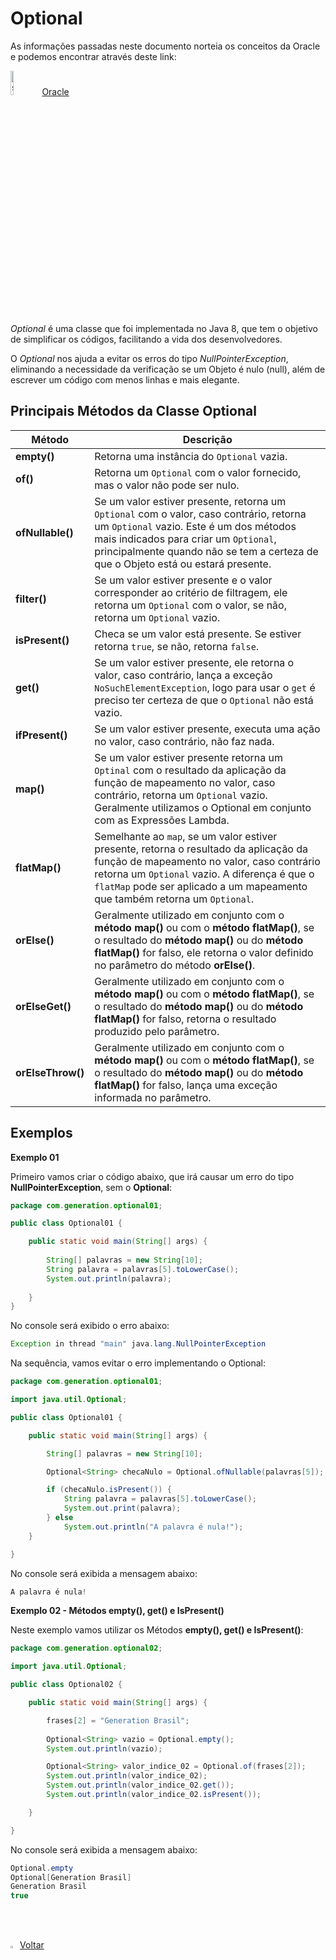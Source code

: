 <h1>Optional</h1>

As informações passadas neste documento norteia os conceitos da Oracle e podemos encontrar através deste link:

<div align="left"><a href="https://docs.oracle.com/javase/8/docs/api/"><img src="https://i.imgur.com/DYnNz6q.png" title="source: imgur.com" width="10%"/>Oracle</a></div>

*Optional* é uma classe que foi implementada no Java 8, que tem o objetivo de  simplificar os códigos, facilitando a vida dos desenvolvedores.

O *Optional* nos ajuda a evitar os erros do tipo *NullPointerException*, eliminando a necessidade da verificação se um Objeto é nulo (null), além de escrever um código com menos linhas e mais elegante.

<h2>Principais Métodos  da Classe Optional</h2>

| Método            | Descrição                                                    |
| ----------------- | ------------------------------------------------------------ |
| **empty()**       | Retorna uma instância do `Optional` vazia.                   |
| **of()**          | Retorna um `Optional` com o valor fornecido, mas o valor não pode ser nulo. |
| **ofNullable()**  | Se um valor estiver presente, retorna um `Optional` com o valor, caso contrário, retorna um `Optional` vazio. Este é um dos métodos mais indicados para criar um `Optional`, principalmente quando não se tem a certeza de que o Objeto está ou estará presente. |
| **filter()**      | Se um valor estiver presente e o valor corresponder ao critério de filtragem, ele retorna um `Optional` com o valor, se não, retorna um `Optional` vazio. |
| **isPresent()**   | Checa se um valor está presente. Se estiver retorna `true`, se não, retorna `false`. |
| **get()**         | Se um valor estiver presente, ele retorna o valor, caso contrário, lança a exceção `NoSuchElementException`, logo para usar o `get` é preciso ter certeza de que o `Optional` não está vazio. |
| **ifPresent()**   | Se um valor estiver presente, executa uma ação no valor, caso contrário, não faz nada. |
| **map()**         | Se um valor estiver presente retorna um `Optinal` com o resultado da aplicação da função de mapeamento no valor, caso contrário, retorna um `Optional` vazio. Geralmente utilizamos o Optional em conjunto com as Expressões Lambda. |
| **flatMap()**     | Semelhante ao `map`, se um valor estiver presente, retorna o resultado da aplicação da função de mapeamento no valor, caso contrário retorna um `Optional` vazio. A diferença é que o `flatMap` pode ser aplicado a um mapeamento que também retorna um `Optional`. |
| **orElse()**      | Geralmente utilizado em conjunto com o **método map()** ou com o **método flatMap()**, se o resultado do **método map()** ou do **método flatMap()** for falso, ele retorna o valor definido no parâmetro do método **orElse()**. |
| **orElseGet()**   | Geralmente utilizado em conjunto com o **método map()** ou com o **método flatMap()**, se o resultado do **método map()** ou do **método flatMap()** for falso, retorna o resultado produzido pelo parâmetro. |
| **orElseThrow()** | Geralmente utilizado em conjunto com o **método map()** ou com o **método flatMap()**, se o resultado do **método map()** ou do **método flatMap()** for falso, lança uma exceção informada no parâmetro. |

<h2>Exemplos</h2>

**Exemplo 01**

Primeiro vamos criar o código abaixo, que irá causar um erro do tipo **NullPointerException**, sem o **Optional**:

```java
package com.generation.optional01;

public class Optional01 {

	public static void main(String[] args) {
        
		String[] palavras = new String[10];
		String palavra = palavras[5].toLowerCase();
		System.out.println(palavra);
        
	}
}
```

No console será exibido o erro abaixo:

```java
Exception in thread "main" java.lang.NullPointerException
```

Na sequência, vamos evitar o erro implementando o Optional:

```java
package com.generation.optional01;

import java.util.Optional;

public class Optional01 {

	public static void main(String[] args) {

		String[] palavras = new String[10];

		Optional<String> checaNulo = Optional.ofNullable(palavras[5]);

		if (checaNulo.isPresent()) {
			String palavra = palavras[5].toLowerCase();
			System.out.print(palavra);
		} else
			System.out.println("A palavra é nula!");
	}

}
```

No console será exibida a mensagem abaixo:

```java
A palavra é nula!
```



**Exemplo 02 - Métodos empty(), get() e IsPresent()** 

Neste exemplo vamos utilizar os Métodos **empty(), get() e IsPresent()**:

```java
package com.generation.optional02;

import java.util.Optional;

public class Optional02 {

	public static void main(String[] args) {

		frases[2] = "Generation Brasil";
		
		Optional<String> vazio = Optional.empty();
		System.out.println(vazio);

		Optional<String> valor_indice_02 = Optional.of(frases[2]);
		System.out.println(valor_indice_02);
		System.out.println(valor_indice_02.get());
		System.out.println(valor_indice_02.isPresent());

	}

}
```

No console será exibida a mensagem abaixo:

```java
Optional.empty
Optional[Generation Brasil]
Generation Brasil
true
```

<br /><br />

<div align="left"><a href="README.md"><img src="https://i.imgur.com/XMgF3gl.png" title="source: imgur.com" width="3%"/>Voltar</a></div>	
